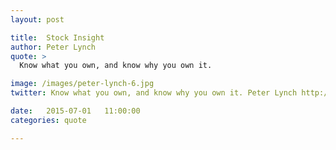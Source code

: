 ```yaml
---
layout: post

title:  Stock Insight
author: Peter Lynch
quote: >
  Know what you own, and know why you own it.

image: /images/peter-lynch-6.jpg
twitter: Know what you own, and know why you own it. Peter Lynch http://quotes.stockflare.com/

date:   2015-07-01	 11:00:00
categories: quote

---
```


